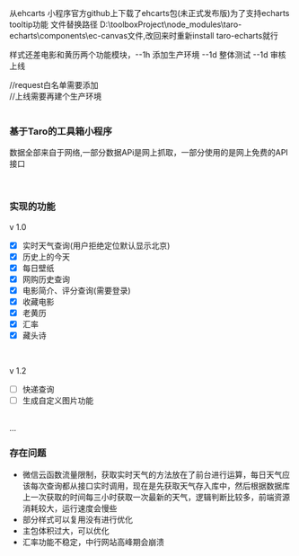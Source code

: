 从ehcarts 小程序官方github上下载了ehcarts包(未正式发布版)为了支持echarts tooltip功能  文件替换路径 D:\toolboxProject\node_modules\taro-echarts\components\ec-canvas文件,改回来时重新install taro-echarts就行  

样式还差电影和黄历两个功能模块，--1h
添加生产环境  --1d
整体测试 --1d
审核
上线

//request白名单需要添加  
//上线需要再建个生产环境  
<br/>

### 基于Taro的工具箱小程序  

数据全部来自于网络,一部分数据APi是网上抓取，一部分使用的是网上免费的API接口

<br/>


### 实现的功能  
v 1.0
- [x] 实时天气查询(用户拒绝定位默认显示北京)
- [x] 历史上的今天
- [x] 每日壁纸
- [x] 网购历史查询
- [x] 电影简介、评分查询(需要登录)
- [x] 收藏电影
- [x] 老黄历
- [x] 汇率
- [x] 藏头诗

<br/>

v 1.2
- [ ] 快递查询
- [ ] 生成自定义图片功能  
<br/>
  ...
<br/>

### 存在问题

- 微信云函数流量限制，获取实时天气的方法放在了前台进行运算，每日天气应该每次查询都从接口实时调用，现在是先获取天气存入库中，然后根据数据库上一次获取的时间每三小时获取一次最新的天气，逻辑判断比较多，前端资源消耗较大，运行速度会慢些
- 部分样式可以复用没有进行优化
- 主包体积过大，可以优化  
- 汇率功能不稳定，中行网站高峰期会崩溃

